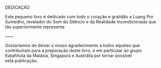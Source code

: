 <span> DEDICAÇÃO</span>

Este pequeno livro é dedicado com todo o coração e gratidão a Luang Por
Sumedho, revelador do Som do Silêncio e da Realidade Incondicionada que
tão superiormente representa

\~\~\~

Gostaríamos de deixar o nosso agradecimento a todos aqueles que
contribuíram para a preparação deste livro, e em particular ao grupo
Kataññuta da Malásia, Singapura e Austrália por tornar possível
esta publicação.
